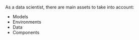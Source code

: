 As a data scientist, there are main assets to take into account:

- Models
- Environments 
- Data
- Components

